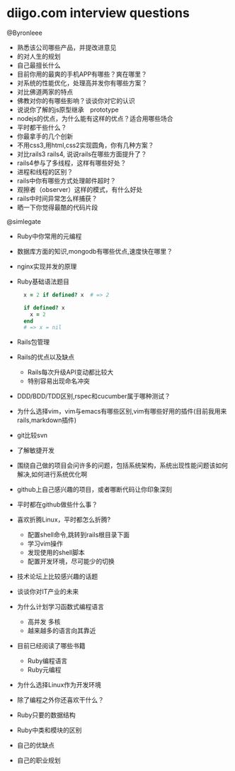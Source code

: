 # diigo.com interview questions

@Byronleee

* 熟悉该公司哪些产品，并提改进意见
* 的对人生的规划
* 自己最擅长什么
* 目前你用的最爽的手机APP有哪些？爽在哪里？
* 对系统的性能优化，处理高并发你有哪些方案？
* 对比佛道两家的特点
* 佛教对你的有哪些影响？谈谈你对它的认识
* 说说你了解的js原型继承　prototype
* nodejs的优点，为什么能有这样的优点？适合用哪些场合
* 平时都干些什么？
* 你最拿手的几个创新
* 不用css3,用html,css2实现圆角，你有几种方案？
* 对比rails3 rails4, 说说rails在哪些方面提升了？
* rails4参与了多线程，这样有哪些好处？
* 进程和线程的区别？
* rails中你有哪些方式处理邮件超时？
* 观擦者（observer）这样的模式，有什么好处
* rails中时间异常怎么样捕获？
* 晒一下你觉得最酷的代码片段

@simlegate

* Ruby中你常用的元编程
* 数据库方面的知识,mongodb有哪些优点,速度快在哪里？
* nginx实现并发的原理
* Ruby基础语法题目

  ```ruby
    x = 2 if defined? x  # => 2

    if defined? x
      x = 2
    end
    # => x = nil
  ```

* Rails包管理
* Rails的优点以及缺点
  * Rails每次升级API变动都比较大
  * 特别容易出现命名冲突  
* DDD/BDD/TDD区别,rspec和cucumber属于哪种测试？
* 为什么选择vim，vim与emacs有哪些区别,vim有哪些好用的插件(目前我用来rails,markdown插件)
* git比较svn
* 了解敏捷开发
* 围绕自己做的项目会问许多的问题，包括系统架构，系统出现性能问题该如何解决,如何进行系统优化啊
* github上自己感兴趣的项目，或者哪断代码让你印象深刻
* 平时都在github做些什么事？
* 喜欢折腾Linux，平时都怎么折腾?
  * 配置shell命令,跳转到rails根目录下面
  * 学习vim操作
  * 发现使用的shell脚本
  * 配置开发环境，尽可能少的切换
* 技术论坛上比较感兴趣的话题
* 谈谈你对IT产业的未来
* 为什么计划学习函数式编程语言  
  * 高并发 多核
  * 越来越多的语言向其靠近
* 目前已经阅读了哪些书籍
  * Ruby编程语言
  * Ruby元编程
* 为什么选择Linux作为开发环境
* 除了编程之外你还喜欢干什么？
* Ruby只要的数据结构
* Ruby中类和模块的区别
* 自己的优缺点
* 自己的职业规划
